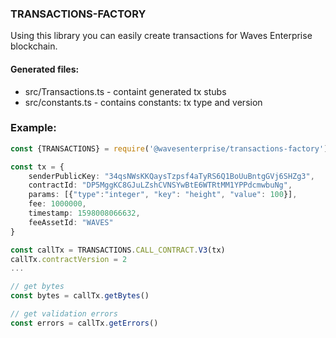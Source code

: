 ### TRANSACTIONS-FACTORY

Using this library you can easily create transactions for Waves Enterprise blockchain.

#### Generated files:
- src/Transactions.ts - containt generated tx stubs
- src/constants.ts - contains constants: tx type and version 

### Example:

```typescript
const {TRANSACTIONS} = require('@wavesenterprise/transactions-factory')

const tx = {
    senderPublicKey: "34qsNWsKKQaysTzpsf4aTyRS6Q1BoUuBntgGVj6SHZg3",
    contractId: "DP5MggKC8GJuLZshCVNSYwBtE6WTRtMM1YPPdcmwbuNg",
    params: [{"type":"integer", "key": "height", "value": 100}],
    fee: 1000000,
    timestamp: 1598008066632,
    feeAssetId: "WAVES"
}

const callTx = TRANSACTIONS.CALL_CONTRACT.V3(tx)
callTx.contractVersion = 2
...

// get bytes
const bytes = callTx.getBytes()

// get validation errors
const errors = callTx.getErrors()


```
